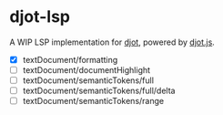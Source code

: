 # djot-lsp

A WIP LSP implementation for [djot](https://github.com/jgm/djot),
powered by [djot.js](https://github.com/jgm/djot.js).

- [x] textDocument/formatting
- [ ] textDocument/documentHighlight
- [ ] textDocument/semanticTokens/full
- [ ] textDocument/semanticTokens/full/delta
- [ ] textDocument/semanticTokens/range
